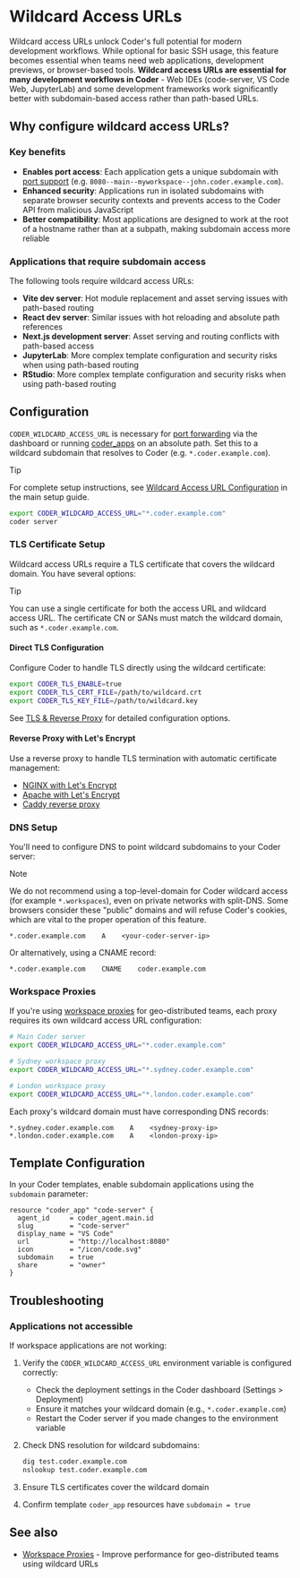 # Wildcard Access URLs

Wildcard access URLs unlock Coder's full potential for modern development workflows. While optional for basic SSH usage, this feature becomes essential when teams need web applications, development previews, or browser-based tools. **Wildcard access URLs are essential for many development workflows in Coder** - Web IDEs (code-server, VS Code Web, JupyterLab) and some development frameworks work significantly better with subdomain-based access rather than path-based URLs.

## Why configure wildcard access URLs?

### Key benefits

- **Enables port access**: Each application gets a unique subdomain with [port support](https://coder.com/docs/user-guides/workspace-access/port-forwarding#dashboard) (e.g. `8080--main--myworkspace--john.coder.example.com`).
- **Enhanced security**: Applications run in isolated subdomains with separate browser security contexts and prevents access to the Coder API from malicious JavaScript
- **Better compatibility**: Most applications are designed to work at the root of a hostname rather than at a subpath, making subdomain access more reliable

### Applications that require subdomain access

The following tools require wildcard access URLs:

- **Vite dev server**: Hot module replacement and asset serving issues with path-based routing
- **React dev server**: Similar issues with hot reloading and absolute path references
- **Next.js development server**: Asset serving and routing conflicts with path-based access
- **JupyterLab**: More complex template configuration and security risks when using path-based routing
- **RStudio**: More complex template configuration and security risks when using path-based routing

## Configuration

`CODER_WILDCARD_ACCESS_URL` is necessary for [port forwarding](port-forwarding.md#dashboard) via the dashboard or running [coder_apps](../templates/index.md) on an absolute path. Set this to a wildcard subdomain that resolves to Coder (e.g. `*.coder.example.com`).

> [!TIP]
> For complete setup instructions, see [Wildcard Access URL Configuration](../setup/index.md#wildcard-access-url) in the main setup guide.

```bash
export CODER_WILDCARD_ACCESS_URL="*.coder.example.com"
coder server
```

### TLS Certificate Setup

Wildcard access URLs require a TLS certificate that covers the wildcard domain. You have several options:

> [!TIP]
> You can use a single certificate for both the access URL and wildcard access URL. The certificate CN or SANs must match the wildcard domain, such as `*.coder.example.com`.

#### Direct TLS Configuration

Configure Coder to handle TLS directly using the wildcard certificate:

```bash
export CODER_TLS_ENABLE=true
export CODER_TLS_CERT_FILE=/path/to/wildcard.crt
export CODER_TLS_KEY_FILE=/path/to/wildcard.key
```

See [TLS & Reverse Proxy](../setup/index.md#tls--reverse-proxy) for detailed configuration options.

#### Reverse Proxy with Let's Encrypt

Use a reverse proxy to handle TLS termination with automatic certificate management:

- [NGINX with Let's Encrypt](../../tutorials/reverse-proxy-nginx.md)
- [Apache with Let's Encrypt](../../tutorials/reverse-proxy-apache.md)
- [Caddy reverse proxy](../../tutorials/reverse-proxy-caddy.md)

### DNS Setup

You'll need to configure DNS to point wildcard subdomains to your Coder server:

> [!NOTE]
> We do not recommend using a top-level-domain for Coder wildcard access
> (for example `*.workspaces`), even on private networks with split-DNS. Some
> browsers consider these "public" domains and will refuse Coder's cookies,
> which are vital to the proper operation of this feature.

```text
*.coder.example.com    A    <your-coder-server-ip>
```

Or alternatively, using a CNAME record:

```text
*.coder.example.com    CNAME    coder.example.com
```

### Workspace Proxies

If you're using [workspace proxies](workspace-proxies.md) for geo-distributed teams, each proxy requires its own wildcard access URL configuration:

```bash
# Main Coder server
export CODER_WILDCARD_ACCESS_URL="*.coder.example.com"

# Sydney workspace proxy
export CODER_WILDCARD_ACCESS_URL="*.sydney.coder.example.com"

# London workspace proxy
export CODER_WILDCARD_ACCESS_URL="*.london.coder.example.com"
```

Each proxy's wildcard domain must have corresponding DNS records:

```text
*.sydney.coder.example.com    A    <sydney-proxy-ip>
*.london.coder.example.com    A    <london-proxy-ip>
```

## Template Configuration

In your Coder templates, enable subdomain applications using the `subdomain` parameter:

```hcl
resource "coder_app" "code-server" {
  agent_id     = coder_agent.main.id
  slug         = "code-server"
  display_name = "VS Code"
  url          = "http://localhost:8080"
  icon         = "/icon/code.svg"
  subdomain    = true
  share        = "owner"
}
```

## Troubleshooting

### Applications not accessible

If workspace applications are not working:

1. Verify the `CODER_WILDCARD_ACCESS_URL` environment variable is configured correctly:
   - Check the deployment settings in the Coder dashboard (Settings > Deployment)
   - Ensure it matches your wildcard domain (e.g., `*.coder.example.com`)
   - Restart the Coder server if you made changes to the environment variable
2. Check DNS resolution for wildcard subdomains:

   ```bash
   dig test.coder.example.com
   nslookup test.coder.example.com
   ```

3. Ensure TLS certificates cover the wildcard domain
4. Confirm template `coder_app` resources have `subdomain = true`

## See also

- [Workspace Proxies](workspace-proxies.md) - Improve performance for geo-distributed teams using wildcard URLs
